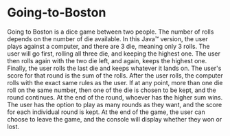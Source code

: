 # Going-to-Boston
Going to Boston is a dice game between two people. The number of rolls depends on the number of die available. In this  Java™ version, the user plays against a computer, and there are 3 die, meaning only 3 rolls.
The user will go first, rolling all three die, and keeping the highest one. The user then rolls again with the two die left, and again, keeps the highest one. Finally, the user rolls the last die and keeps whatever it lands on. The user's score for that round is the sum of the rolls. After the user rolls, the computer rolls with the exact same rules as the user. If at any point, more than one die roll on the same number, then one of the die is chosen to be kept, and the round continues. At the end of the round, whoever has the higher sum wins. The user has the option to play as many rounds as they want, and the score for each individual round is kept. At the end of the game, the user can choose to leave the game, and the console will display whether they won or lost.
